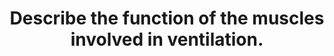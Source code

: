 ---
title: "Describe the function of the muscles involved in ventilation."
entityType: SAQ
exam: PEX
college: ANZCA
year: 2010
sitting: B
question: 12
passRate: 39
EC_expectedDomains:
- "The principal muscles of ventilation are the diaphagm and the intercostals (internal, external). Other important muscles are the abdominals and the accessory muscles of the neck which are recruited in times of need. A precise description of the mechanical effects of these muscles was expected i.e. how these muscles increase or decrease the intrathoracic volume. Desciption of the anatomy of the diaphragm and the chest wall was also helpful. Mention of the pharyngeal and laryngeal muscles and their role in ventilation was also expected."
EC_extraCredit:
- "Extra marks were available for the following: effects of posture; special patient groups, including pregnancy and neonates; co-ordination in the medullary respiratory centre; non-ventilatory actions of these muscles (cough, vomiting and defaecation); muscle subtypes; smooth muscle."
EC_errorsCommon:
- "Most candidates who failed did so because they did not name and describe the actions of most of these muscles or did so but only in vague terms."
---